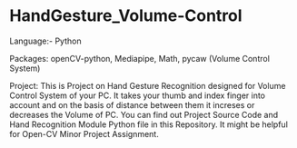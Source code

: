 # HandGesture_Volume-Control
Language:- Python

Packages: openCV-python, Mediapipe, Math, pycaw (Volume Control System)

Project: This is Project on Hand Gesture Recognition designed for Volume Control System of your PC.
It takes your thumb and index finger into account and on the basis of distance between them it increses or decreases the Volume of PC.
You can find out Project Source Code and Hand Recognition Module Python file in this Repository.
It might be helpful for Open-CV Minor Project Assignment.
